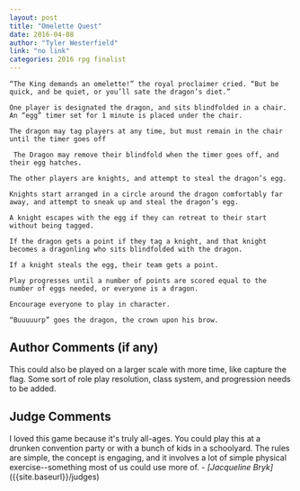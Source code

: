 ```yaml
---
layout: post
title: "Omelette Quest"
date: 2016-04-08
author: "Tyler Westerfield"
link: "no link"
categories: 2016 rpg finalist
---
```

```
“The King demands an omelette!” the royal proclaimer cried. “But be quick, and be quiet, or you’ll sate the dragon’s diet.”

One player is designated the dragon, and sits blindfolded in a chair. An “egg” timer set for 1 minute is placed under the chair.

The dragon may tag players at any time, but must remain in the chair until the timer goes off

 The Dragon may remove their blindfold when the timer goes off, and their egg hatches.

The other players are knights, and attempt to steal the dragon’s egg.

Knights start arranged in a circle around the dragon comfortably far away, and attempt to sneak up and steal the dragon’s egg. 

A knight escapes with the egg if they can retreat to their start without being tagged.

If the dragon gets a point if they tag a knight, and that knight becomes a dragonling who sits blindfolded with the dragon. 

If a knight steals the egg, their team gets a point.

Play progresses until a number of points are scored equal to the number of eggs needed, or everyone is a dragon.

Encourage everyone to play in character.

“Buuuuurp” goes the dragon, the crown upon his brow.
```
## Author Comments (if any)

This could also be played on a larger scale with more time, like capture the flag. Some sort of role play resolution, class system, and progression needs to be added.

## Judge Comments

I loved this game because it's truly all-ages. You could play this at a drunken convention party or with a bunch of kids in a schoolyard. The rules are simple, the concept is engaging, and it involves a lot of simple physical exercise--something most of us could use more of. _- [Jacqueline Bryk]_({{site.baseurl}}/judges)